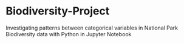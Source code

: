 # Biodiversity-Project
Investigating patterns between categorical variables in National Park Biodiversity data with Python in Jupyter Notebook
